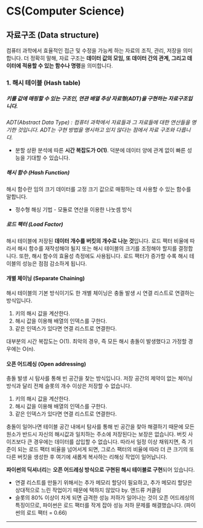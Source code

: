 CS(Computer Science)
=====================
자료구조 (Data structure)
------------------
컴퓨터 과학에서 효율적인 접근 및 수정을 가능케 하는 자료의 조직, 관리, 저장을 의미합니다. 더 정확히 말해, 자료 구조는 **데이터 값의 모임, 또 데이터 간의 관계, 그리고 데이터에 적용할 수 있는 함수나 명령**을 의미합니다.

### 1. 해시 테이블 (Hash table)
##### 키를 값에 매핑할 수 있는 구조인, 연관 배열 추상 자료형(ADT)을 구현하는 자료구조입니다.
*ADT(Abstract Data Type) : 컴퓨터 과학에서 자료들과 그 자료들에 대한 연산들을 명기한 것입니다. ADT는 구현 방법을 명시하고 있지 않다는 점에서 자료 구조와 다릅니다.*
* 분할 상환 분석에 따른 **시간 복잡도가 O(1)**. 덕분에 데이터 양에 관계 없이 빠른 성능을 기대할 수 있습니다.

##### 해시 함수 (Hash Function)
해시 함수란 임의 크기 데이터를 고정 크기 값으로 매핑하는 데 사용할 수 있는 함수를 말합니다.
* 정수형 해싱 기법 - 모듈로 연산을 이용한 나눗셈 방식

##### 로드 팩터 (Load Factor)
해시 테이블에 저장된 **데이터 개수를 버킷의 개수로 나눈 것**입니다.
로드 팩터 비율에 따라서 해시 함수를 재작성해야 될지 또는 해시 테이블의 크기를 조정해야 할지를 결정합니다. 또한, 해시 함수의 효율성 측정에도 사용됩니다. 로드 팩터가 증가할 수록 해시 테이블의 성능은 점점 감소하게 됩니다.

#### 개별 체이닝 (Separate Chaining)
해시 테이블의 기본 방식이기도 한 개별 체이닝은 충돌 발생 시 연결 리스트로 연결하는 방식입니다.
1. 키의 해시 값을 계산한다.
2. 해시 값을 이용해 배열의 인덱스를 구한다.
3. 같은 인덱스가 있다면 연결 리스트로 연결한다.

대부분의 시간 복잡도는 O(1). 최악의 경우, 즉 모든 해시 충돌이 발생했다고 가정할 경우에는 O(n).

#### 오픈 어드레싱 (Open addressing)
충돌 발생 시 탐사를 통해 빈 공간을 찾는 방식입니다. 저장 공간의 제약이 없는 체이닝 방식과 달리 전체 슬롯의 개수 이상은 저장할 수 없습니다.
1. 키의 해시 값을 계산한다.
2. 해시 값을 이용해 배열의 인덱스를 구한다.
3. 같은 인덱스가 있다면 연결 리스트로 연결한다.

충돌이 일어나면 테이블 공간 내에서 탐사를 통해 빈 공간을 찾아 해결하기 때문에 모든 원소가 반드시 자신의 해시값과 일치하는 주소에 저장된다는 보장은 없습니다.
버킷 사이즈보다 큰 경우에는 데이터를 삽입할 수 없습니다. 따라서 일정 이상 채워지면, 즉 기준이 되는 로드 팩터 비율을 넘어서게 되면, 그로스 팩터의 비율에 따라 더 큰 크기의 또 다른 버킷을 생성한 후 여기에 새롭게 복사하는 리해싱 작업이 일어납니다.

**파이썬의 딕셔너리**는 **오픈 어드레싱 방식으로 구현된 해시 테이블로 구현**되어 있습니다.
* 연결 리스트를 만들기 위해서는 추가 메모리 할당이 필요하고, 추가 메모리 할당은 상대적으로 느린 작업이기 때문에 택하지 않았다 by. 앤드류 커클링
* 슬롯의 80% 이상이 차게 되면 급격한 성능 저하가 일어나는 것이 오픈 어드레싱의 특징이므로, 파이썬은 로드 팩터를 작게 잡아 성능 저하 문제를 해결했습니다. (파이썬의 로드 팩터 = 0.66)
<hr/>

